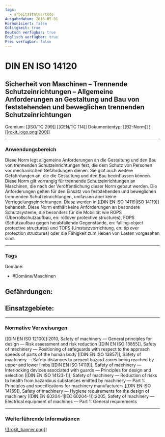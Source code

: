 ```yaml
---
tags:
  - arbeitsstatus/todo
Ausgabedatum: 2016-05-01
Harmonisiert: false
Gülitgkeit: true
Deutsch verfügbar: true
Englisch verfügbar: true
Frei verfügbar: false
---
```


# DIN EN ISO 14120
## Sicherheit von Maschinen – Trennende Schutzeinrichtungen – Allgemeine Anforderungen an Gestaltung und Bau von feststehenden und beweglichen trennenden Schutzeinrichtungen

Gremium: [[ISO/TC 299]] [[CEN/TC 114]]
Dokumententyp: [[B2-Norm]]
[![[rokit_logo.png|200]]](https://public-robots.de/)

***
### Anwendungsbereich

Diese Norm legt allgemeine Anforderungen an die Gestaltung und den Bau von trennenden Schutzeinrichtungen fest, die dem Schutz von Personen vor mechanischen Gefährdungen dienen.
Sie gibt auch weitere Gefährdungen an, die die Gestaltung und den Bau beeinflussen können. 
Diese Norm gilt vorrangig für trennende Schutzeinrichtungen an Maschinen, die nach der Veröffentlichung dieser Norm gebaut werden. 
Die Anforderungen gelten für den Einsatz von feststehenden und beweglichen trennenden Schutzeinrichtungen, umfassen aber keine Verriegelungseinrichtungen. Diese werden in [[DIN EN ISO 14119|ISO 14119]] behandelt. 
Diese Norm enthält keine Anforderungen an besondere Schutzsysteme, die besonders für die Mobilität wie ROPS (Überrollschutzaufbau, en: rollover protective structures), FOPS (Schutzaufbau gegen herabfallende Gegenstände, en: falling-object protective structures) und TOPS (Umsturzvorrichtung, en: tip over protection structures) oder die Fähigkeit zum Heben von Lasten vorgesehen sind.

***
### Tags

Domäne:
- #Domäne/Maschinen 

Gefährdungen:
- 

Einsatzgebiete:
- 

***
### Normative Verweisungen


[[DIN EN ISO 12100]]:2010, Safety of machinery — General principles for design — Risk assessment and risk reduction
[[DIN EN ISO 13855]], Safety of machinery — Positioning of safeguards with respect to the approach speeds of parts of the human body
[[DIN EN ISO 13857]], Safety of machinery — Safety distances to prevent hazard zones being reached by upper and lower limbs
[[DIN EN ISO 14119]], Safety of machinery — Interlocking devices associated with guards — Principles for design and selection
[[DIN EN ISO 14123-1]], Safety of machinery — Reduction of risks to health from hazardous substances emitted by machinery — Part 1: Principles and specifications for machinery manufacturers
[[DIN EN ISO 14159]], Safety of machinery — Hygiene requirements for the design of machinery
[[DIN EN 60204-1|IEC 60204-1]]:2005, Safety of machinery — Electrical equipment of machines — Part 1: General requirements

***
### Weiterführende Informationen



[![[rokit_banner.png]]](https://public-robots.de/)
